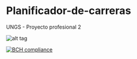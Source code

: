 # Planificador-de-carreras
UNGS - Proyecto profesional 2

![alt tag](https://travis-ci.com/dario-javier-rick/Planificador-de-carreras.svg?token=BWpGKKD9Gszg1LFQpBhT&branch=master)

[![BCH compliance](https://bettercodehub.com/edge/badge/dario-javier-rick/Planificador-de-carreras?branch=master)](https://bettercodehub.com/)
